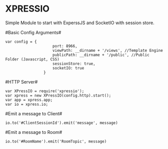 XPRESSIO
========

Simple Module to start with ExperssJS and SocketIO with session store.


#Basic Config Arguments#
```
var config = {
                     port: 8966,
                     viewPath: __dirname + '/views', //Template Engine
                     publicPath: __dirname + '/public', //Public Folder (Javascript, CSS)
                     sessionStore: true,
                     socketIO: true
                 }
```

#HTTP Server#
```
var XPressIO = require('xpressio');
var xpress = new XPressIO(config.http).start();
var app = xpress.app;
var io = xpress.io;
```

#Emit a message to Client#
```
io.to('#ClientSessionId').emit('message', message)
```

#Emit a message to Room#
```
io.to('#RoomName').emit('RoomTopic', message)
```